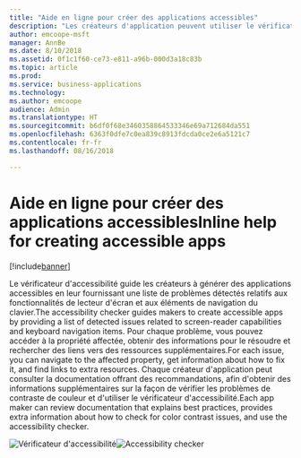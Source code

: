 ```yaml
---
title: "Aide en ligne pour créer des applications accessibles"
description: "Les créateurs d'application peuvent utiliser le vérificateur d’accessibilité pour identifier les problèmes d'accessibilité dans leurs applications et obtenir de l'aide les résoudre"
author: emcoope-msft
manager: AnnBe
ms.date: 8/10/2018
ms.assetid: 0f1c1f60-ce73-e811-a96b-000d3a18c83b
ms.topic: article
ms.prod: 
ms.service: business-applications
ms.technology: 
ms.author: emcoope
audience: Admin
ms.translationtype: HT
ms.sourcegitcommit: b6df0f68e3460358864533346e69a712684da551
ms.openlocfilehash: 6363f0dfe7c0ea839c8913fdcda0ce2e6a5121c7
ms.contentlocale: fr-fr
ms.lasthandoff: 08/16/2018

---
```

# <a name="inline-help-for-creating-accessible-apps"></a><span data-ttu-id="9a320-103">Aide en ligne pour créer des applications accessibles</span><span class="sxs-lookup"><span data-stu-id="9a320-103">Inline help for creating accessible apps</span></span>


[!include[banner](../../includes/banner.md)]

<span data-ttu-id="9a320-104">Le vérificateur d'accessibilité guide les créateurs à générer des applications accessibles en leur fournissant une liste de problèmes détectés relatifs aux fonctionnalités de lecteur d'écran et aux éléments de navigation du clavier.</span><span class="sxs-lookup"><span data-stu-id="9a320-104">The accessibility checker guides makers to create accessible apps by providing a list of detected issues related to screen-reader capabilities and keyboard navigation items.</span></span> <span data-ttu-id="9a320-105">Pour chaque problème, vous pouvez accéder à la propriété affectée, obtenir des informations pour le résoudre et rechercher des liens vers des ressources supplémentaires.</span><span class="sxs-lookup"><span data-stu-id="9a320-105">For each issue, you can navigate to the affected property, get information about how to fix it, and find links to extra resources.</span></span> <span data-ttu-id="9a320-106">Chaque créateur d'application peut consulter la documentation offrant des recommandations, afin d'obtenir des informations supplémentaires sur la façon de vérifier les problèmes de contraste de couleur et d'utiliser le vérificateur d'accessibilité.</span><span class="sxs-lookup"><span data-stu-id="9a320-106">Each app maker can review documentation that explains best practices, provides extra information about how to check for color contrast issues, and use the accessibility checker.</span></span>


<span data-ttu-id="9a320-107">![Vérificateur d'accessibilité](media/AccessibilityChecker_01.png "Vérificateur d'accessibilité")</span><span class="sxs-lookup"><span data-stu-id="9a320-107">![Accessibility checker](media/AccessibilityChecker_01.png "Accessibility checker")</span></span>


